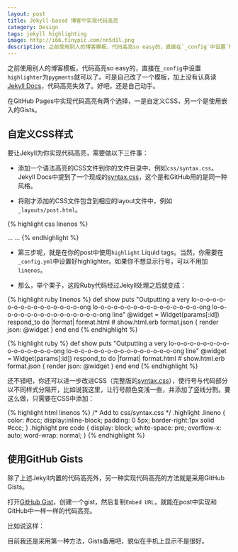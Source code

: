 ```yaml
---
layout: post
title: Jekyll-based 博客中实现代码高亮
category: Design
tags: jekyll highlighting
image: http://i66.tinypic.com/nn5d1l.png
description: 之前使用别人的博客模板，代码高亮so easy的，直接在`_config`中设置`highlighter`为`pygments`就可以了。可是自己改了一个模板，加上没有认真读[Jekyll Docs](http://jekyllrb.com/docs/templates/)，代码高亮失效了。好吧，还是自己动手。
---
```


之前使用别人的博客模板，代码高亮so easy的，直接在`_config`中设置`highlighter`为`pygments`就可以了。可是自己改了一个模板，加上没有认真读[Jekyll Docs](http://jekyllrb.com/docs/templates/)，代码高亮失效了。好吧，还是自己动手。

在GitHub Pages中实现代码高亮有两个选择，一是自定义CSS，另一个是使用嵌入的Gists。

## 自定义CSS样式

要让Jekyll为你实现代码高亮，需要做以下三件事：

* 添加一个语法高亮的CSS文件到你的文件目录中，例如`css/syntax.css`。Jekyll Docs中提到了一个现成的[syntax.css](https://github.com/mojombo/tpw/tree/master/css/syntax.css)，这个是和GitHub用的是同一种风格。

* 将刚才添加的CSS文件包含到相应的layout文件中，例如`_layouts/post.html`。

{% highlight css linenos %}
<head>
...
<link href="/css/syntax.css" rel="stylesheet">
...
</head>
{% endhighlight %}

* 第三步呢，就是在你的post中使用`highlight` Liquid tags。当然，你需要在`_config.yml`中设置好highlighter。如果你不想显示行号，可以不用加`linenos`。

* 那么，举个栗子，这段Ruby代码经过Jekyll处理之后就变成：

{% highlight ruby linenos %}
def show
  puts "Outputting a very lo-o-o-o-o-o-o-o-o-o-o-o-o-o-o-o-ong lo-o-o-o-o-o-o-o-o-o-o-o-o-o-o-o-ong lo-o-o-o-o-o-o-o-o-o-o-o-o-o-o-o-ong line"
  @widget = Widget(params[:id])
  respond_to do |format|
    format.html # show.html.erb
    format.json { render json: @widget }
  end
end
{% endhighlight %}

{% highlight ruby %}
def show
  puts "Outputting a very lo-o-o-o-o-o-o-o-o-o-o-o-o-o-o-o-ong lo-o-o-o-o-o-o-o-o-o-o-o-o-o-o-o-ong line"
  @widget = Widget(params[:id])
  respond_to do |format|
    format.html # show.html.erb
    format.json { render json: @widget }
  end
end
{% endhighlight %}

还不错吧，你还可以进一步改进CSS（完整版的[syntax.css](https://github.com/flinhong/flinhong.github.io/blob/share/css/syntax.css)），使行号与代码部分以不同样式分隔开，比如说我这里，让行号颜色变浅一些，并添加了竖线分割。要这么做，只需要在CSS中添加：

{% highlight html linenos %}
/* Add to css/syntax.css */
.highlight .lineno { color: #ccc; display:inline-block; padding: 0 5px; border-right:1px solid #ccc; }
.highlight pre code { display: block; white-space: pre; overflow-x: auto; word-wrap: normal; }
{% endhighlight %}

## 使用GitHub Gists

除了上述Jekyll内置的代码高亮外，另一种实现代码高亮的方法就是采用GitHub Gists。

打开[GitHub Gist](https://gist.github.com/)，创建一个gist，然后复制`Embed URL`，就能在post中实现和GitHub中一样一样的代码高亮。

比如说这样：

<script src="https://gist.github.com/flinhong/9c155871dadb81927b20.js"></script>


目前我还是采用第一种方法，Gists备用吧，貌似在手机上显示不是很好。
